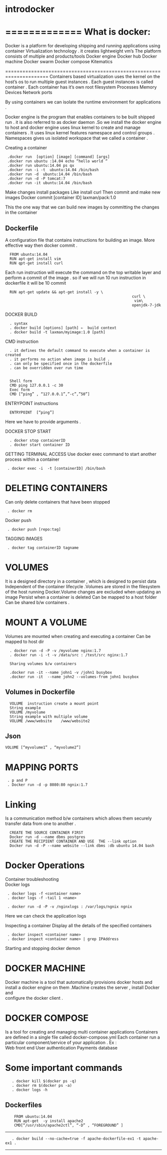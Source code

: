 # introdocker
=============
What is docker:
===============

Docker is a platform for developing shipping and running applications using container Virtualization technology . it creates lightweight  vm’s
The platform consists of multiple and products/tools
Docker engine
Docker hub
Docker machine
Docker swarm
Docker compose
Kitematics

=====================================================================
Containers based virtualization uses the kernel on the host’s os to run multiple guest  instances .
Each guest instances is called container .
Each container has it’s own root filesystem
Processes
Memory
Devices
Network ports


By using containers we can isolate the runtime environment for applications .

Docker engine is the program that enables containers to be built shipped run . it is also referred to as docker daemon .So we install the docker engine to host and docker engine uses linux kernel to create and manage containers .
It uses linux kernel features namespace and control groups . Namespaces gives us  isolated workspace that we called a container .

Creating a container

     .docker run  [option] [image] [command] [args]
     .docker run ubuntu :14.04 echo “hello world “
     .docker run ubuntu:14.04 ps qx
     .docker run -i -t  ubuntu:14.04 /bin/bash  
     .docker run -d  ubuntu:14.04 /bin/bash
     .docker run -d -P tomcat:7
     .docker run -it ubuntu:14.04 /bin/bash


Make changes install packages
Like  install curl
Then commit and make new images
Docker commit  [container ID] laxman/pack:1.0


This the one way that we can build new  images by committing the changes in the container

Dockerfile
----------------------------------------------------------------------------------------------------------------------------
A configuration file that contains instructions for building an image.
More effective way then docker commit .

      FROM ubuntu:14.04
      RUN apt-get install vim
      RUN qpt-get install curl


Each run instruction will execute the command on the top writable layer and perform a commit of the image . so if we will run 10 run instruction in dockerfile it will be 10 commit

      RUN apt-get update && apt-get install -y \
                                                             curl \
                                                              vim\
                                                             openjdk-7-jdk



DOCKER BUILD

      . syntax
      . docker build [options] [path] ⇐  build context
      . docker build -t laxman/myimage:1.0 [path]

CMD instruction

      . it defines the default command to execute when a container is created
      . it performs no action when image is build .
      . can only be specified once in the dockerfile
      . can be overridden over run time


      Shell form
      CMD ping 127.0.0.1 -c 30
      Exec form
      CMD [“ping” , “127.0.0.1”,”-c”,”50”]

ENTRYPOINT instructions

      ENTRYPOINT  [“ping”]

Here we have to provide arguments .

DOCKER STOP START

      . docker stop containerID
      . docker start container ID



GETTING TERMINAL ACCESS
Use docker exec command to start another process within a container

     . docker exec -i  -t [containerID] /bin/bash


DELETING CONTAINERS
====================

Can only delete containers that have been stopped

     . docker rm

Docker push

     . docker push [repo:tag]


TAGGING IMAGES

     . docker tag containerID tagname


VOLUMES
=========
It is a designed directory in a container , which is designed to persist data
Independent of the container lifecycle .Volumes are stored in the filesystem
of the host running Docker.Volume changes are excluded when updating an image
Persist when a container is deleted Can be mapped to a host folder Can be shared
b/w containers .


MOUNT A VOLUME
===============

Volumes are mounted when creating and executing a container
Can be mapped to host dir

      . docker run -d -P -v /myvolume nginx:1.7
      . docker run -i -t -v /data/src : /test/src nginx:1.7

      Sharing volumes b/w containers

      .docker run -it --name john1 -v /john1 busybox
      .docker run -it  --name john2 --volumes-from john1 busybox

Volumes in Dockerfile
---------------------------------
      VOLUME  instruction create a mount point
      String example
      VOLUME /myvolume
      String example with multiple volume
      VOLUME /www/website    /www/website2


Json
---------------------------------
    VOLUME [“myvolume1” , “myvolume2”]


MAPPING PORTS
=============

     . p and P
     . Docker run -d -p 8080:80 ngnix:1.7




Linking
=========

Is a communication method b/w containers which allows them securely transfer data from one to another .

      CREATE THE SOURCE CONTAINER FIRST
      Docker run -d --name dbms postgres
      CREATE THE RECIPIENT CONTAINER AND USE  THE --link option
      Docker run -d -P --name website --link dbms :db ubuntu 14.04 bash


Docker Operations
===================

Container troubleshooting  
Docker logs <container name >

     . docker logs -f <container name>
     . docker logs -f -tail 1 <name>

     . docker run -d -P -v /nginxlogs : /var/logs/ngnix ngnix

Here we can check the application logs

Inspecting a container
Display all the details of the specified containers

     . docker inspect <container name>
     . docker inspect <container name> | grep IPAddress


Starting and stopping docker demon


DOCKER MACHINE
===============

Docker machine is a tool that automatically provisions docker hosts and install
a docker engine on them  .Machine creates the server , install Docker and  
configure the docker client .


DOCKER COMPOSE
================

Is a tool for creating and  managing multi container applications Containers are
defined in a single file called docker-compose.yml Each container run a particular
component/service of your application .
Ex :  
         Web front end
         User authentication
         Payments
         database


Some important commands
========================

       . docker kill $(docker ps -q)
       . docker rm $(docker ps -a)
       . docker logs -h


Dockerfiles
 ----------------------------------
        FROM ubuntu:14.04
        RUN apt-get  -y install apache2
        CMD[“/usr/sbin/apache2ctl”, “-D” , “FOREGROUND” ]

-----------------------------------
       . docker build --no-cache=true -f apache-dockerfile-ex1 -t apache-ex1 .
----------------------------------
